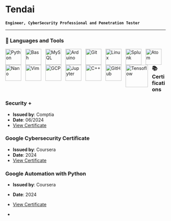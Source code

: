 # Tendai

**`Engineer, CyberSecurity Professional and Penetration Tester`**




---

### 🧰 Languages and Tools

            
          
<img align="left" alt="Python" width="50px" style="padding-right:10px;" src="https://cdn.jsdelivr.net/gh/devicons/devicon@latest/icons/python/python-original-wordmark.svg"/>
<img align="left" alt="Bash" width="50px" style="padding-right:10px;" src="https://cdn.jsdelivr.net/gh/devicons/devicon@latest/icons/bash/bash-plain.svg" />
<img align="left" alt="MySQL" width="50px" style="padding-right:10px;" src="https://cdn.jsdelivr.net/gh/devicons/devicon@latest/icons/mysql/mysql-original-wordmark.svg" />
<img align="left" alt="Arduino" width="50px" style="padding-right:10px;" src="https://cdn.jsdelivr.net/gh/devicons/devicon@latest/icons/arduino/arduino-plain-wordmark.svg" />
<img align="left" alt="Git" width="50px" style="padding-right:10px;" src="https://cdn.jsdelivr.net/gh/devicons/devicon@latest/icons/git/git-original-wordmark.svg" />
<img align="left" alt="Linux" width="50px" style="padding-right:10px;" src="https://cdn.jsdelivr.net/gh/devicons/devicon/icons/linux/linux-original.svg" />
<img align="left" alt="Splunk" width="50px" style="padding-right:10px;" src="https://cdn.jsdelivr.net/gh/devicons/devicon@latest/icons/splunk/splunk-original-wordmark.svg" />
<img align="left" alt="Atom" width="50px" style="padding-right:10px;" src="https://cdn.jsdelivr.net/gh/devicons/devicon@latest/icons/atom/atom-original.svg" />
<img align="left" alt="Nano" width="50px" style="padding-right:10px;" src="https://cdn.jsdelivr.net/gh/devicons/devicon@latest/icons/nano/nano-plain-wordmark.svg" />
<img align="left" alt="Vim" width="50px" style="padding-right:10px;" src="https://cdn.jsdelivr.net/gh/devicons/devicon@latest/icons/vim/vim-original.svg" />
<img align="left" alt="GCP" width="50px" style="padding-right:10px;" src="https://cdn.jsdelivr.net/gh/devicons/devicon@latest/icons/googlecloud/googlecloud-original-wordmark.svg" />
<img align="left" alt="Jupyter" width="50px" style="padding-right:10px;" src="https://cdn.jsdelivr.net/gh/devicons/devicon@latest/icons/jupyter/jupyter-original-wordmark.svg" />
<img align="left" alt="C++" width="50px" style="padding-right:10px;" src="https://cdn.jsdelivr.net/gh/devicons/devicon/icons/cplusplus/cplusplus-line.svg" />
<img align="left" alt="GitHub" width="50px" style="padding-right:10px;" src="https://cdn.jsdelivr.net/gh/devicons/devicon/icons/github/github-original.svg" />
<img align="left" alt="Tensoflow" width="70px" style="padding-right:10px;" src="https://cdn.jsdelivr.net/gh/devicons/devicon@latest/icons/tensorflow/tensorflow-original-wordmark.svg" />



### 📚 Certifications


### Security + 
- **Issued by**: Comptia
- **Date**: 06/2024
- [View Certificate](https://www.credly.com/badges/0b18626b-4663-49c8-b061-e990853bae64/public_url)

### Google Cybersecurity  Certificate
- **Issued by**: Coursera
- **Date**: 2024
- [View Certificate](https://www.credly.com/badges/c789b6e2-0b8f-433d-b393-3533452fc4c7/public_url)

### Google Automation with Python
- **Issued by**: Coursera
- **Date**: 2024
- [View Certificate]()

- <br />
